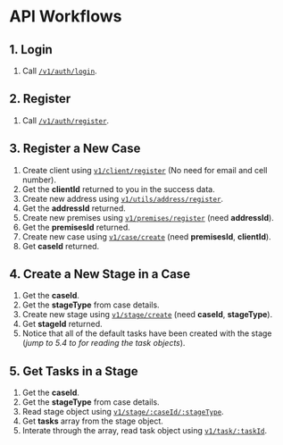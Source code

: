 # API Workflows

## 1. Login
1. Call [```/v1/auth/login```](https://richtech-ai-lab.github.io/apidoc/#api-Auth-LoginUser). 

## 2. Register
1. Call [```/v1/auth/register```](https://richtech-ai-lab.github.io/apidoc/#api-Auth-RegisterUser).

## 3. Register a New Case
1. Create client using [```v1/client/register```](https://richtech-ai-lab.github.io/apidoc/#api-Client-RegisterClient) (No need for email and cell number).
2. Get the **clientId** returned to you in the success data.
3. Create new address using [```v1/utils/address/register```](https://richtech-ai-lab.github.io/apidoc/#api-Utils-RegisterClient).
4. Get the **addressId** returned.
5. Create new premises using [```v1/premises/register```](https://richtech-ai-lab.github.io/apidoc/#api-Premises-RegisterPremises) (need **addressId**).
6. Get the **premisesId** returned.
7. Create new case using [```v1/case/create```](https://richtech-ai-lab.github.io/apidoc/#api-Case-CreateCase) (need **premisesId**, **clientId**).
8. Get **caseId** returned.

## 4. Create a New Stage in a Case
1. Get the **caseId**.
2. Get the **stageType** from case details.
3. Create new stage using [```v1/stage/create```](https://richtech-ai-lab.github.io/apidoc/#api-Stage-CreateStage) (need **caseId**, **stageType**).
4. Get **stageId** returned.
5. Notice that all of the default tasks have been created with the stage (_jump to 5.4 to for reading the task objects_).

## 5. Get Tasks in a Stage
1. Get the **caseId**.
2. Get the **stageType** from case details.
3. Read stage object using [```v1/stage/:caseId/:stageType```](https://richtech-ai-lab.github.io/apidoc/#api-Stage-ReadStageByCaseIdAndStageType).
4. Get **tasks** array from the stage object.
5. Interate through the array, read task object using [```v1/task/:taskId```](https://richtech-ai-lab.github.io/apidoc/#api-Task-ReadTaskById).
